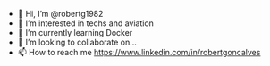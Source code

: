 - 👋 Hi, I’m @robertg1982
- 👀 I’m interested in techs and aviation
- 🌱 I’m currently learning Docker 
- 💞️ I’m looking to collaborate on...
- 📫 How to reach me https://www.linkedin.com/in/robertgoncalves

<!---
robertg1982/robertg1982 is a ✨ special ✨ repository because its `README.md` (this file) appears on your GitHub profile.
You can click the Preview link to take a look at your changes.
--->
